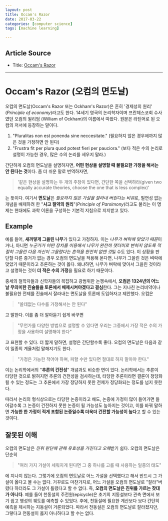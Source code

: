 ```yaml
---
layout: post
title: Occam's Razor
date: 2017-03-22
categories: [computer science]
tags: [machine learning]

---
```



## Article Source
* Title: [Occam's Razor](https://ko.wikipedia.org/wiki/%EC%98%A4%EC%BB%B4%EC%9D%98_%EB%A9%B4%EB%8F%84%EB%82%A0)

---


Occam's Razor (오컴의 면도날) 
==============

오컴의 면도날(Occam's Razor 또는 Ockham's Razor)은 흔히 '경제성의 원리' (*Principle of economy*)라고도 한다. 14세기 영국의 논리학자이며 프란체스코회 수사였던 오컴의 윌리엄 (William of Ockham)의 이름에서 따왔다. 원문은 라틴어로 된 오컴의 저서에 등장하는 말이다.

1. "Pluralitas non est ponenda sine neccesitate." (필요하지 않은 경우에까지 많은 것을 가정하면 안 된다)
2. "Frustra fit per plura quod potest fieri per pauciora." (보다 적은 수의 논리로 설명이 가능한 경우, 많은 수의 논리를 세우지 말라.)

간단하게 오컴의 면도날을 설명하자면, **어떤 현상을 설명할 때 불필요한 가정을 해서는 안 된다는 것**이다. 좀 더 쉬운 말로 번역하자면, 

> '같은 현상을 설명하는 두 개의 주장이 있다면, 간단한 쪽을 선택하라(given two equally accurate theories, choose the one that is less complex)'

는 뜻이다. 여기서 **면도날**은 *필요하지 않은 가설을 잘라내 버린다는 비유*로, 필연성 없는 개념을 배제하려 한 "**사고 절약의 원리**"(*Principle of Parsimony*)라고도 불리는 이 명제는 현대에도 과학 이론을 구성하는 기본적 지침으로 지지받고 있다.

## Example 

예를 들어, **새까맣게 그을린 나무**가 있다고 가정하자. 이는 *나무가 벼락에 맞았기 때문*이거나, 아니면 *누군가가 어떤 장치를 이용해서 나무가 완전히 잿더미로 변하지 않도록 적절히 그을린 다음 자신이 그을렸다는 흔적을 완전히 없앤 것*일 수도 있다. 이 상황을 판단할 다른 증거가 없는 경우 오컴의 면도날을 적용해 본다면, 나무가 그을린 것은 벼락에 맞았기 때문이라고 추론하는 것이 옳다. 왜냐하면, 나무가 벼락에 맞아서 그을린 것이라고 설명하는 것이 **더 적은 수의 가정**을 필요로 하기 때문이다.

중세의 철학자들과 신학자들의 복잡하고 광범위한 논쟁속에서, **오컴은 1324년의 어느 날 무의미한 진술들을 토론에서 배제시켜야겠다고 결심**한다. 그는 지나친 논리비약이나 불필요한 전제를 진술에서 잘라내는 면도날을 토론에 도입하자고 제안했다. 오컴은 
> "쓸데없는 다수를 가정해서는 안 된다"

고 말한다. 이를 좀 더 알아듣기 쉽게 바꾸면 
> "무언가를 다양한 방법으로 설명할 수 있다면 우리는 그중에서 가장 적은 수의 가정을 사용하여 설명해야 한다"

고 표현할 수 있다. 더 짧게 말하면, 설명은 간단할수록 좋다. 오컴의 면도날은 다음과 같이 일종의 계율처럼 말해지기도 한다. 

> "가정은 가능한 적어야 하며, 피할 수만 있다면 절대로 하지 말아야 한다."

이는 논리학에서의 "**추론의 건전성**" 개념과도 비슷한 면이 있다. 논리학에서는 추론이 타당한 것으로 밝혀지면 추론의 건전성을 검사하는데, 타당한 추론이라면 결론이 정당화될 수 있는 정도는 그 추론에서 가장 정당하지 못한 전제가 정당화되는 정도를 넘지 못한다.

따라서 논리의 형식상으로는 타당한 논증이라고 해도, 논증에 가정이 많이 들어가면 들어갈수록 그 논증이 건전하지 못한 논증이 될 가능성도 높아지는 것이고, 이를 바꿔 말하면 **가능한 한 가정이 적게 포함된 논증일수록 더욱더 건전할 가능성이 높다**고 할 수 있는 것이다.

## 잘못된 이해

오컴의 면도날은 *진위 판단에 관해 유효성을 가진다고 오해*받기 쉽다. 오컴의 면도날은 단순히 
> "여러 가지 가설이 세워지게 된다면 그 중 하나를 고를 때 사용하는 일종의 태도"

에 지나지 않는다. 그렇기에 오컴의 면도날로 어느 가설을 선택했다고 해서 반드시 그 가설이 옳다고 볼 수는 없다. 거꾸로도 마찬가지로, 어느 가설을 오컴의 면도날로 "잘라"버렸다 하더라도 그 가설이 틀렸다고 할 수 없다. 즉, **오컴의 면도날은 진위를 가르는 잣대가 아니다**. 예를 들어 천동설의 주전원(epicycle)은 초기의 지동설보다 관측 면에서 보기 쉽고 행성의 궤도를 예측할 수 있었다. 후에, 천동설에 필요한 계산보다 보다 간단히 예측을 제시하는 지동설이 거론되었다. 따라서 천동설은 오컴의 면도날로 잘라졌지만, 그렇다고 천동설이 옳지 아니하다고 할 수는 없다.

